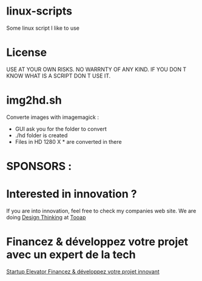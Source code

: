 # linux-scripts
Some linux script I like to use

# License 
USE AT YOUR OWN RISKS. NO WARRNTY OF ANY KIND.
IF YOU DON T KNOW WHAT IS A SCRIPT DON T USE IT.

# img2hd.sh
Converte images with imagemagick :
- GUI ask you for the folder to convert
- ./hd folder is created
- Files in HD 1280 X * are converted in there
 

# SPONSORS :

# Interested in innovation ?

If you are into innovation, feel free to check my companies web site.
We are doing [Design Thinking](https://tooap.com/)  at [Tooap](https://tooap.com/) 

# Financez & développez votre projet avec un expert de la tech

[Startup Elevator Financez & développez votre projet innovant](https://startup-elevator.com/)
